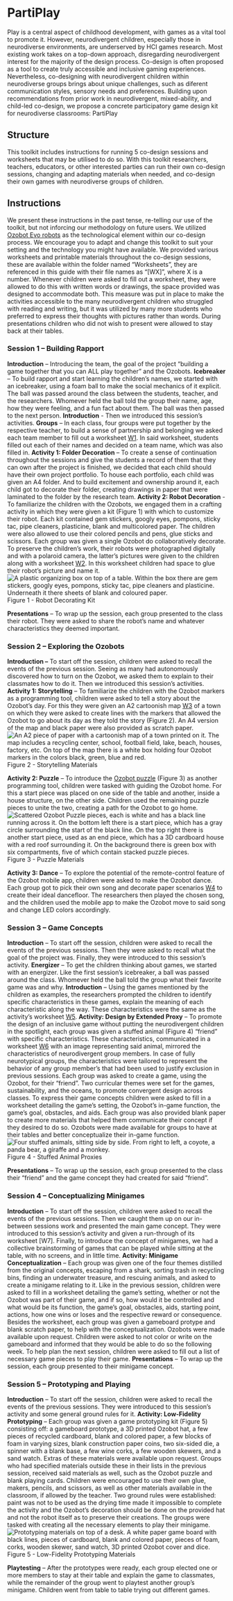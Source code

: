 # PartiPlay
Play is a central aspect of childhood development, with games as a vital tool to promote it. However, neurodivergent children, especially those in neurodiverse environments, are underserved by HCI games research. Most existing work takes on a top-down approach, disregarding neurodivergent interest for the majority of the design process. Co-design is often proposed as a tool to create truly accessible and inclusive gaming experiences. Nevertheless, co-designing with neurodivergent children within neurodiverse groups brings about unique challenges, such as diferent communication styles, sensory needs and preferences. Building upon recommendations from prior work in neurodivergent, mixed-ability, and child-led co-design, we propose a concrete participatory game design kit for neurodiverse classrooms: PartiPlay

## Structure
This toolkit includes instructions for running 5 co-design sessions and worksheets that may be utilised to do so. With this toolkit researchers, teachers, educators, or other interested parties can run their own co-design sessions, changing and adapting materials when needed, and co-design their own games with neurodiverse groups of children.

## Instructions
We present these instructions in the past tense, re-telling our use of the toolkit, but not inforcing our methodology on future users. We utilized [Ozobot Evo robots](https://ozobot.com) as the technological element within our co-design process. We encourage you to adapt and change this toolkit to suit your setting and the technology you might have available.
We provided various worksheets and printable materials throughout the co-design sessions, these are available within the folder named “Worksheets”, they are referenced in this guide with their file names as “[WX]”, where X is a number. Whenever children were asked to fill out a worksheet, they were allowed to do this with written words or drawings, the space provided was designed to accommodate both. This measure was put in place to make the activities accessible to the many neurodivergent children who struggled with reading and writing, but it was utilized by many more students who preferred to express their thoughts with pictures rather than words. During presentations children who did not wish to present were allowed to stay back at their tables.

### Session 1 – Building Rapport
**Introduction** – Introducing the team, the goal of the project “building a game together that you can ALL play together” and the Ozobots.
**Icebreaker** – To build rapport and start learning the children’s names, we started with an icebreaker, using a foam ball to make the social mechanics of it explicit. The ball was passed around the class between the students, teacher, and the researchers. Whomever held the ball told the group their name, age, how they were feeling, and a fun fact about them. The ball was then passed to the next person.
**Introduction** - Then we introduced this session’s activities.
**Groups** – In each class, four groups were put together by the respective teacher, to build a sense of partnership and belonging we asked each team member to fill out a worksheet [W1](Worksheets/W1.pdf). In said worksheet, students filled out each of their names and decided on a team name, which was also filled in.
  **Activity 1: Folder Decoration** – To create a sense of continuation throughout the sessions and give the students a record of them that they can own after the project is finished, we decided that each child should have their own project portfolio. To house each portfolio, each child was given an A4 folder. And to build excitement and ownership around it, each child got to decorate their folder, creating drawings in paper that were laminated to the folder by the research team.
  **Activity 2: Robot Decoration** - To familiarize the children with the Ozobots, we engaged them in a crafting activity in which they were given a kit (Figure 1) with which to customize their robot. Each kit contained gem stickers, googly eyes, pompons, sticky tac, pipe cleaners, plasticine, blank and multicolored paper. The children were also allowed to use their colored pencils and pens, glue sticks and scissors. Each group was given a single Ozobot do collaboratively decorate. To preserve the children’s work, their robots were photographed digitally and with a polaroid camera, the latter’s pictures were given to the children along with a worksheet [W2](Worksheets/W2.pdf). In this worksheet children had space to glue their robot’s picture and name it.
![A plastic organizing box on top of a table. Within the box there are gem stickers, googly eyes, pompons, sticky tac, pipe cleaners and plasticine. Underneath it there sheets of blank and coloured paper.](Figures/image1.jpg)
Figure 1 - Robot Decorating Kit

**Presentations** – To wrap up the session, each group presented to the class their robot. They were asked to share the robot’s name and whatever characteristics they deemed important.
### Session 2 – Exploring the Ozobots
**Introduction –** To start off the session, children were asked to recall the events of the previous session. Seeing as many had autonomously discovered how to turn on the Ozobot, we asked them to explain to their classmates how to do it. Then we introduced this session’s activities.
  **Activity 1: Storytelling** – To familiarize the children with the Ozobot markers as a programming tool, children were asked to tell a story about the Ozobot’s day. For this they were given an A2 cartoonish map [W3](Worksheets/W3.pdf) of a town on which they were asked to create lines with the markers that allowed the Ozobot to go about its day as they told the story (Figure 2). An A4 version of the map and black paper were also provided as scratch paper.
![An A2 piece of paper with a cartoonish map of a town printed on it. The map includes a recycling center, school, football field, lake, beach, houses, factory, etc. On top of the map there is a white box holding four Ozobot markers in the colors black, green, blue and red.](Figures/image2.jpg)
Figure 2 - Storytelling Materials

 **Activity 2: Puzzle** – To introduce the [Ozobot puzzle](https://www.robot-advance.com/EN/art-ozobot-puzzle-2210.htm) (Figure 3) as another programming tool, children were tasked with guiding the Ozobot home. For this a start piece was placed on one side of the table and another, inside a house structure, on the other side. Children used the remaining puzzle pieces to unite the two, creating a path for the Ozobot to go home.
![Scattered Ozobot Puzzle pieces, each is white and has a black line running across it. On the bottom left there is a start piece, which has a gray circle surrounding the start of the black line. On the top right there is another start piece, used as an end piece, which has a 3D cardboard house with a red roof surrounding it. On the background there is green box with six compartments, five of which contain stacked puzzle pieces.](Figures/image3.jpg)
Figure 3 - Puzzle Materials

 **Activity 3: Dance** – To explore the potential of the remote-control feature of the Ozobot mobile app, children were asked to make the Ozobot dance. Each group got to pick their own song and decorate paper scenarios [W4](Worksheets/W4.pdf) to create their ideal dancefloor. The researchers then played the chosen song, and the children used the mobile app to make the Ozobot move to said song and change LED colors accordingly.
### Session 3 – Game Concepts
**Introduction** – To start off the session, children were asked to recall the events of the previous sessions. Then they were asked to recall what the goal of the project was. Finally, they were introduced to this session’s activity.
**Energizer** – To get the children thinking about games, we started with an energizer. Like the first session’s icebreaker, a ball was passed around the class. Whomever held the ball told the group what their favorite game was and why.
**Introduction** – Using the games mentioned by the children as examples, the researchers prompted the children to identify specific characteristics in these games, explain the meaning of each characteristic along the way. These characteristics were the same as the activity’s worksheet [W5](Worksheets/W5.pdf).
 **Activity: Design by Extended Proxy** – To promote the design of an inclusive game without putting the neurodivergent children in the spotlight, each group was given a stuffed animal (Figure 4) “friend” with specific characteristics. These characteristics, communicated in a worksheet [W6](Worksheets/W6.pdf) with an image representing said animal, mirrored the characteristics of neurodivergent group members. In case of fully neurotypical groups, the characteristics were tailored to represent the behavior of any group member’s that had been used to justify exclusion in previous sessions. Each group was asked to create a game, using the Ozobot, for their “friend”. Two curricular themes were set for the games, sustainability, and the oceans, to promote convergent design across classes. To express their game concepts children were asked to fill in a worksheet detailing the game’s setting, the Ozobot’s in-game function, the game’s goal, obstacles, and aids. Each group was also provided blank paper to create more materials that helped them communicate their concept if they desired to do so. Ozobots were made available for groups to have at their tables and better conceptualize their in-game function.
![Four stuffed animals, sitting side by side. From right to left, a coyote, a panda bear, a giraffe and a monkey.](Figures/image4.jpg)
Figure 4 - Stuffed Animal Proxies

**Presentations** – To wrap up the session, each group presented to the class their “friend” and the game concept they had created for said “friend”.
### Session 4 – Conceptualizing Minigames
**Introduction** – To start off the session, children were asked to recall the events of the previous sessions. Then we caught them up on our in-between sessions work and presented the main game concept. They were introduced to this session’s activity and given a run-through of its worksheet [W7]. Finally, to introduce the concept of minigames, we had a collective brainstorming of games that can be played while sitting at the table, with no screens, and in little time.
 **Activity: Minigame Conceptualization** – Each group was given one of the four themes distilled from the original concepts, escaping from a shark, sorting trash in recycling bins, finding an underwater treasure, and rescuing animals, and asked to create a minigame relating to it. Like in the previous session, children were asked to fill in a worksheet detailing the game’s setting, whether or not the Ozobot was part of their game, and if so, how would it be controlled and what would be its function, the game’s goal, obstacles, aids, starting point, actions, how one wins or loses and the respective reward or consequence. Besides the worksheet, each group was given a gameboard protype and blank scratch paper, to help with the conceptualization. Ozobots were made available upon request. Children were asked to not color or write on the gameboard and informed that they would be able to do so the following week. To help plan the next session, children were asked to fill out a list of necessary game pieces to play their game.
**Presentations** – To wrap up the session, each group presented to their minigame concept.
### Session 5 – Prototyping and Playing
**Introduction** – To start off the session, children were asked to recall the events of the previous sessions. They were introduced to this session’s activity and some general ground rules for it.
 **Activity: Low-Fidelity Prototyping** – Each group was given a game prototyping kit (Figure 5) consisting off: a gameboard prototype, a 3D printed Ozobot hat, a few pieces of recycled cardboard, blank and colored paper, a few blocks of foam in varying sizes, blank construction paper coins, two six-sided die, a spinner with a blank base, a few wine corks, a few wooden skewers, and a sand watch. Extras of these materials were available upon request. Groups who had specified materials outside these in their lists in the previous session, received said materials as well, such as the Ozobot puzzle and blank playing cards. Children were encouraged to use their own glue, makers, pencils, and scissors, as well as other materials available in the classroom, if allowed by the teacher. Two ground rules were established: paint was not to be used as the drying time made it impossible to complete the activity and the Ozobot’s decoration should be done on the provided hat and not the robot itself as to preserve their creations. The groups were tasked with creating all the necessary elements to play their minigame.
![Prototyping materials on top of a desk. A white paper game board with black lines, pieces of cardboard, blank and colored paper, pieces of foam, corks, wooden skewer, sand watch, 3D printed Ozobot cover and dice.](Figures/image5.jpg)
Figure 5 - Low-Fidelity Prototyping Materials

**Playtesting** – After the prototypes were ready, each group elected one or more members to stay at their table and explain the game to classmates, while the remainder of the group went to playtest another group’s minigame. Children went from table to table trying out different games.
